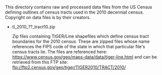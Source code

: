 This directory contains raw and processed data files from the US Census
defining outlines of census tracts used in the 2010 decennial census.
Copyright on data files is by their creators.

* tl_2010_??_tract10.zip

    Zip files containing TIGER/Line shapefiles which define census tract boundaries
    for the 2010 census. These are zipped files whose name references the FIPS code
    of the state in which that particular file's census tracts lie. The files are
    referenced here: https://www.census.gov/geo/maps-data/data/tiger-line.html
    and can be retrieved from this FTP site:
    ftp://ftp2.census.gov/geo/tiger/TIGER2010/TRACT/2010/

